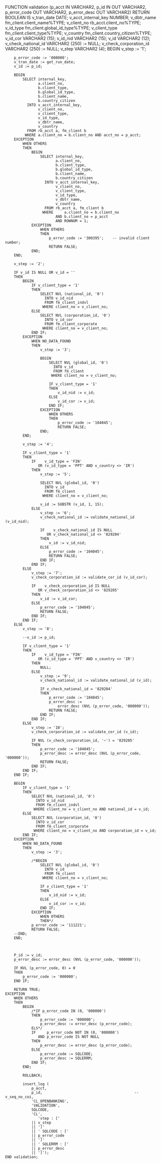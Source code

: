 FUNCTION validation (p_acct         IN     VARCHAR2,
                            p_id           IN OUT VARCHAR2,
                            p_error_code      OUT VARCHAR2,
                            p_error_desc      OUT VARCHAR2)
        RETURN BOOLEAN
    IS
        v_tran_date              DATE;
        v_acct_internal_key      NUMBER;
        v_dbtr_name              fm_client.client_name%TYPE;
        v_client_no              rb_acct.client_no%TYPE;
        v_id_type                fm_client.global_id_type%TYPE;
        v_client_type            fm_client.client_type%TYPE;
        v_country                fm_client.country_citizen%TYPE;
        v_id_cor                 VARCHAR2 (15);
        v_id_nid                 VARCHAR2 (15);
        v_id                     VARCHAR2 (12);
        v_check_national_id      VARCHAR2 (250) := NULL;
        v_check_corporation_id   VARCHAR2 (250) := NULL;
        v_step                   VARCHAR2 (4);
    BEGIN
        v_step := '1';

        p_error_code := '000000';
        v_tran_date := get_run_date;
        v_id := p_id;

        BEGIN
            SELECT internal_key,
                   a.client_no,
                   b.client_type,
                   b.global_id_type,
                   b.client_name,
                   b.country_citizen
              INTO v_acct_internal_key,
                   v_client_no,
                   v_client_type,
                   v_id_type,
                   v_dbtr_name,
                   v_country
              FROM rb_acct a, fm_client b
             WHERE a.client_no = b.client_no AND acct_no = p_acct;
        EXCEPTION
            WHEN OTHERS
            THEN
                BEGIN
                    SELECT internal_key,
                           a.client_no,
                           b.client_type,
                           b.global_id_type,
                           b.client_name,
                           b.country_citizen
                      INTO v_acct_internal_key,
                           v_client_no,
                           v_client_type,
                           v_id_type,
                           v_dbtr_name,
                           v_country
                      FROM rb_acct a, fm_client b
                     WHERE     a.client_no = b.client_no
                           AND b.client_no = p_acct
                           AND ROWNUM = 1;
                EXCEPTION
                    WHEN OTHERS
                    THEN
                        p_error_code := '300395';    -- invalid client number;
                        RETURN FALSE;
                END;
        END;

        v_step := '2';

        IF v_id IS NULL OR v_id = ''
        THEN
            BEGIN
                IF v_client_type = '1'
                THEN
                    SELECT NVL (national_id, '0')
                      INTO v_id_nid
                      FROM fm_client_indvl
                     WHERE client_no = v_client_no;
                ELSE
                    SELECT NVL (corporation_id, '0')
                      INTO v_id_cor
                      FROM fm_client_corporate
                     WHERE client_no = v_client_no;
                END IF;
            EXCEPTION
                WHEN NO_DATA_FOUND
                THEN
                    v_step := '3';

                    BEGIN
                        SELECT NVL (global_id, '0')
                          INTO v_id
                          FROM fm_client
                         WHERE client_no = v_client_no;

                        IF v_client_type = '1'
                        THEN
                            v_id_nid := v_id;
                        ELSE
                            v_id_cor := v_id;
                        END IF;
                    EXCEPTION
                        WHEN OTHERS
                        THEN
                            p_error_code := '104045';
                            RETURN FALSE;
                    END;
            END;

            v_step := '4';

            IF v_client_type = '1'
            THEN
                IF    v_id_type = 'FIN'
                   OR (v_id_type = 'PPT' AND v_country <> 'IR')
                THEN
                    v_step := '5';

                    SELECT NVL (global_id, '0')
                      INTO v_id
                      FROM fm_client
                     WHERE client_no = v_client_no;

                    v_id := SUBSTR (v_id, 1, 15);
                ELSE
                    v_step := '6';
                    v_check_national_id := validate_national_id (v_id_nid);

                    IF    v_check_national_id IS NULL
                       OR v_check_national_id <> '829204'
                    THEN
                        v_id := v_id_nid;
                    ELSE
                        p_error_code := '104045';
                        RETURN FALSE;
                    END IF;
                END IF;
            ELSE
                v_step := '7';
                v_check_corporation_id := validate_cor_id (v_id_cor);

                IF    v_check_corporation_id IS NULL
                   OR v_check_corporation_id <> '829205'
                THEN
                    v_id := v_id_cor;
                ELSE
                    p_error_code := '104045';
                    RETURN FALSE;
                END IF;
            END IF;
        ELSE
            v_step := '8';

            --v_id := p_id;

            IF v_client_type = '1'
            THEN
                IF    v_id_type = 'FIN'
                   OR (v_id_type = 'PPT' AND v_country <> 'IR')
                THEN
                    NULL;
                ELSE
                    v_step := '9';
                    v_check_national_id := validate_national_id (v_id);

                    IF v_check_national_id = '829204'
                    THEN
                        p_error_code := '104045';
                        p_error_desc :=
                            error_desc (NVL (p_error_code, '000000'));
                        RETURN FALSE;
                    END IF;
                END IF;
            ELSE
                v_step := '10';
                v_check_corporation_id := validate_cor_id (v_id);

                IF NVL (v_check_corporation_id, '~') = '829205'
                THEN
                    p_error_code := '104045';
                    p_error_desc := error_desc (NVL (p_error_code, '000000'));
                    RETURN FALSE;
                END IF;
            END IF;
        END IF;

        BEGIN
            IF v_client_type = '1'
            THEN
                SELECT NVL (national_id, '0')
                  INTO v_id_nid
                  FROM fm_client_indvl
                 WHERE client_no = v_client_no AND national_id = v_id;
            ELSE
                SELECT NVL (corporation_id, '0')
                  INTO v_id_cor
                  FROM fm_client_corporate
                 WHERE client_no = v_client_no AND corporation_id = v_id;
            END IF;
        EXCEPTION
            WHEN NO_DATA_FOUND
            THEN
                v_step := '3';

                /*BEGIN
                    SELECT NVL (global_id, '0')
                      INTO v_id
                      FROM fm_client
                     WHERE client_no = v_client_no;

                    IF v_client_type = '1'
                    THEN
                        v_id_nid := v_id;
                    ELSE
                        v_id_cor := v_id;
                    END IF;
                EXCEPTION
                    WHEN OTHERS
                    THEN*/
                p_error_code := '111221';
                RETURN FALSE;
        --END;
        END;



        P_id := v_id;
        p_error_desc := error_desc (NVL (p_error_code, '000000'));

        IF NVL (p_error_code, 0) = 0
        THEN
            p_error_code := '000000';
        END IF;

        RETURN TRUE;
    EXCEPTION
        WHEN OTHERS
        THEN
            BEGIN
                /*IF p_error_code IN (0, '000000')
                THEN
                    p_error_code := '000000';
                    p_error_desc := error_desc (p_error_code);
                ELS*/
                IF     p_error_code NOT IN (0, '000000')
                   AND p_error_code IS NOT NULL
                THEN
                    p_error_desc := error_desc (p_error_code);
                ELSE
                    p_error_code := SQLCODE;
                    p_error_desc := SQLERRM;
                END IF;
            END;

            ROLLBACK;

            insert_log (
                p_acct,
                p_id,                                          --v_seq_no_coi,
                'CL_OPENBANKING',
                'VALIDATION',
                SQLCODE,
                'CL',
                   'step : ['
                || v_step
                || ']'
                || ' SQLCODE : ['
                || p_error_code
                || ']'
                || ' SQLERRM : ['
                || p_error_desc
                || ']');
    END validation;
